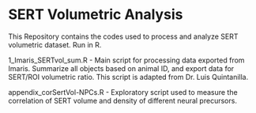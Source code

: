 # SERT Volumetric Analysis
This Repository contains the codes used to process and analyze SERT volumetric dataset. Run in R. 

1_Imaris_SERTvol_sum.R - Main script for processing data exported from Imaris. Summarize all objects based on animal ID, and export data for SERT/ROI volumetric ratio. This script is adapted from Dr. Luis Quintanilla.  

appendix_corSertVol-NPCs.R - Exploratory script used to measure the correlation of SERT volume and density of different neural precursors.

